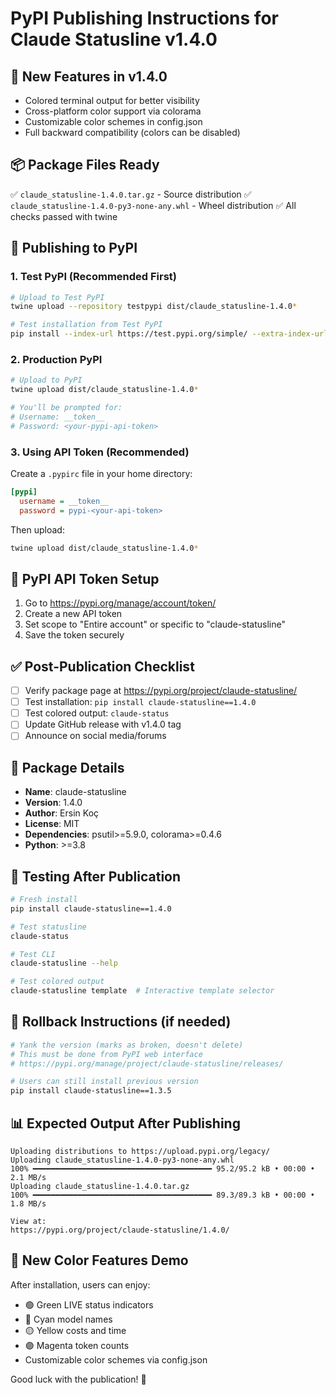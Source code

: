 # PyPI Publishing Instructions for Claude Statusline v1.4.0

## 🎉 New Features in v1.4.0
- Colored terminal output for better visibility
- Cross-platform color support via colorama
- Customizable color schemes in config.json
- Full backward compatibility (colors can be disabled)

## 📦 Package Files Ready
✅ `claude_statusline-1.4.0.tar.gz` - Source distribution
✅ `claude_statusline-1.4.0-py3-none-any.whl` - Wheel distribution
✅ All checks passed with twine

## 🚀 Publishing to PyPI

### 1. Test PyPI (Recommended First)
```bash
# Upload to Test PyPI
twine upload --repository testpypi dist/claude_statusline-1.4.0*

# Test installation from Test PyPI
pip install --index-url https://test.pypi.org/simple/ --extra-index-url https://pypi.org/simple/ claude-statusline==1.4.0
```

### 2. Production PyPI
```bash
# Upload to PyPI
twine upload dist/claude_statusline-1.4.0*

# You'll be prompted for:
# Username: __token__
# Password: <your-pypi-api-token>
```

### 3. Using API Token (Recommended)
Create a `.pypirc` file in your home directory:
```ini
[pypi]
  username = __token__
  password = pypi-<your-api-token>
```

Then upload:
```bash
twine upload dist/claude_statusline-1.4.0*
```

## 🔑 PyPI API Token Setup
1. Go to https://pypi.org/manage/account/token/
2. Create a new API token
3. Set scope to "Entire account" or specific to "claude-statusline"
4. Save the token securely

## ✅ Post-Publication Checklist
- [ ] Verify package page at https://pypi.org/project/claude-statusline/
- [ ] Test installation: `pip install claude-statusline==1.4.0`
- [ ] Test colored output: `claude-status`
- [ ] Update GitHub release with v1.4.0 tag
- [ ] Announce on social media/forums

## 📝 Package Details
- **Name**: claude-statusline
- **Version**: 1.4.0
- **Author**: Ersin Koç
- **License**: MIT
- **Dependencies**: psutil>=5.9.0, colorama>=0.4.6
- **Python**: >=3.8

## 🧪 Testing After Publication
```bash
# Fresh install
pip install claude-statusline==1.4.0

# Test statusline
claude-status

# Test CLI
claude-statusline --help

# Test colored output
claude-statusline template  # Interactive template selector
```

## 🔄 Rollback Instructions (if needed)
```bash
# Yank the version (marks as broken, doesn't delete)
# This must be done from PyPI web interface
# https://pypi.org/manage/project/claude-statusline/releases/

# Users can still install previous version
pip install claude-statusline==1.3.5
```

## 📊 Expected Output After Publishing
```
Uploading distributions to https://upload.pypi.org/legacy/
Uploading claude_statusline-1.4.0-py3-none-any.whl
100% ━━━━━━━━━━━━━━━━━━━━━━━━━━━━━━━━━━━━━━━━ 95.2/95.2 kB • 00:00 • 2.1 MB/s
Uploading claude_statusline-1.4.0.tar.gz
100% ━━━━━━━━━━━━━━━━━━━━━━━━━━━━━━━━━━━━━━━━ 89.3/89.3 kB • 00:00 • 1.8 MB/s

View at:
https://pypi.org/project/claude-statusline/1.4.0/
```

## 🎨 New Color Features Demo
After installation, users can enjoy:
- 🟢 Green LIVE status indicators
- 🔵 Cyan model names
- 🟡 Yellow costs and time
- 🟣 Magenta token counts
- Customizable color schemes via config.json

Good luck with the publication! 🚀